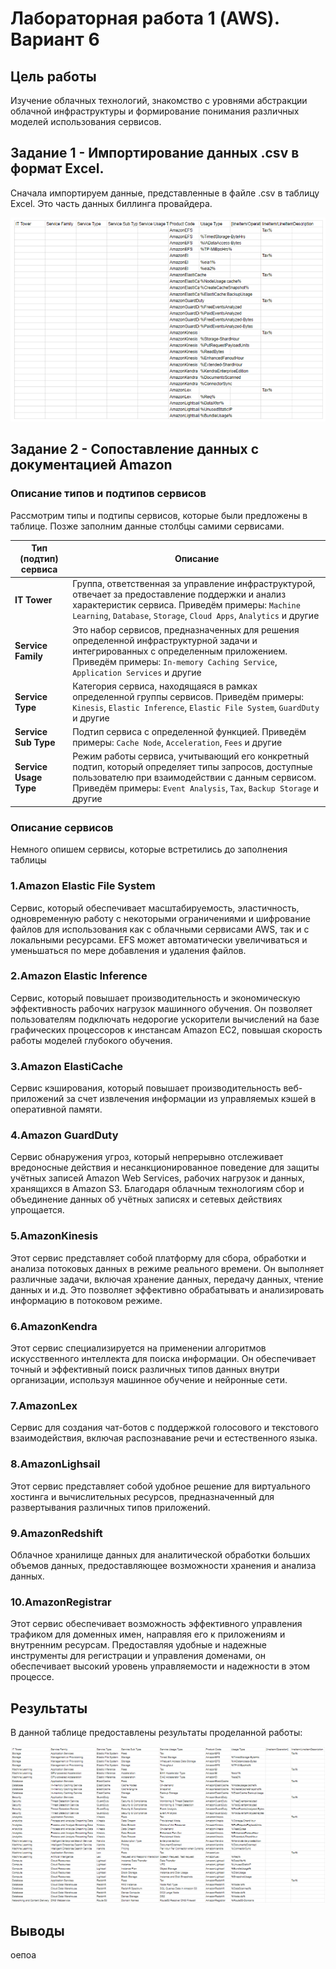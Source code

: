 # Лабораторная работа 1 (AWS). Вариант 6

## Цель работы

Изучение облачных технологий, знакомство с уровнями абстракции облачной инфраструктуры и формирование понимания различных моделей использования сервисов.

## Задание 1 - Импортирование данных .csv в формат Excel.

Сначала импортируем данные, представленные в файле .csv в таблицу Excel. Это часть данных биллинга провайдера.

![Условие лабораторной AWS](AWS.png)

## Задание 2 - Сопоставление данных с документацией Amazon

### Описание типов и подтипов сервисов

Рассмотрим типы и подтипы сервисов, которые были предложены в таблице. Позже заполним данные столбцы самими сервисами.

| Тип (подтип) сервиса | Описание |
| ----- | ------------ |
| **IT Tower** | Группа, ответственная за управление инфраструктурой, отвечает за предоставление поддержки и анализ характеристик сервиса. Приведём примеры: `Machine Learning`, `Database`, `Storage`, `Cloud Apps`, `Analytics` и другие |
| **Service Family** | Это набор сервисов, предназначенных для решения определенной инфраструктурной задачи и интегрированных с определенным приложением. Приведём примеры: `In-memory Caching Service`, `Application Services` и другие |
| **Service Type** | Категория сервиса, находящаяся в рамках определенной группы сервисов. Приведём примеры: `Kinesis`, `Elastic Inference`, `Elastic File System`, `GuardDuty` и другие |
| **Service Sub Type** | Подтип сервиса с определенной функцией. Приведём примеры: `Cache Node`, `Acceleration`, `Fees` и другие |
| **Service Usage Type** |Режим работы сервиса, учитывающий его конкретный подтип, который определяет типы запросов, доступные пользователю при взаимодействии с данным сервисом. Приведём примеры: `Event Analysis`, `Tax`, `Backup Storage` и другие |

### Описание сервисов

Немного опишем сервисы, которые встретились до заполнения таблицы

### 1.Amazon Elastic File System
Сервис, который обеспечивает масштабируемость, эластичность, одновременную работу с некоторыми ограничениями и шифрование файлов для использования как с облачными сервисами AWS, так и с локальными ресурсами. EFS может автоматически увеличиваться и уменьшаться по мере добавления и удаления файлов.

### 2.Amazon Elastic Inference
Сервис, который повышает производительность и экономическую эффективность рабочих нагрузок машинного обучения. Он позволяет пользователям подключать недорогие ускорители вычислений на базе графических процессоров к инстансам Amazon EC2, повышая скорость работы моделей глубокого обучения.

### 3.Amazon ElastiCache
Сервис кэширования, который повышает производительность веб-приложений за счет извлечения информации из управляемых кэшей в оперативной памяти.

### 4.Amazon GuardDuty
Сервис обнаружения угроз, который непрерывно отслеживает вредоносные действия и несанкционированное поведение для защиты учётных записей Amazon Web Services, рабочих нагрузок и данных, хранящихся в Amazon S3. Благодаря облачным технологиям сбор и объединение данных об учётных записях и сетевых действиях упрощается.

### 5.AmazonKinesis
Этот сервис представляет собой платформу для сбора, обработки и анализа потоковых данных в режиме реального времени. Он выполняет различные задачи, включая хранение данных, передачу данных, чтение данных и и.д. Это позволяет эффективно обрабатывать и анализировать информацию в потоковом режиме.

### 6.AmazonKendra
Этот сервис специализируется на применении алгоритмов искусственного интеллекта для поиска информации. Он обеспечивает точный и эффективный поиск различных типов данных внутри организации, используя машинное обучение и нейронные сети.

### 7.AmazonLex
Сервис для создания чат-ботов с поддержкой голосового и текстового взаимодействия, включая распознавание речи и естественного языка.

### 8.AmazonLighsail
Этот сервис представляет собой удобное решение для виртуального хостинга и вычислительных ресурсов, предназначенный для развертывания различных типов приложений.

### 9.AmazonRedshift
Облачное хранилище данных для аналитической обработки больших объемов данных, предоставляющее возможности хранения и анализа данных.

### 10.AmazonRegistrar
Этот сервис обеспечивает возможность эффективного управления трафиком для доменных имен, направляя его к приложениям и внутренним ресурсам. Предоставляя удобные и надежные инструменты для регистрации и управления доменами, он обеспечивает высокий уровень управляемости и надежности в этом процессе.

## Результаты

В данной таблице предоставлены результаты проделанной работы:

![Готовая лабораторная AWS](AWSFULL.png)

## Выводы

оепоа
